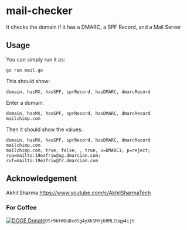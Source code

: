 # mail-checker

It checks the domain if it has a DMARC, 
a SPF Record, and a Mail Server

## Usage
You can simply run it as:

    go run mail.go

This should show:

    domain, hasMX, hasSPF, sprRecord, hasDMARC, dmarcRecord

Enter a domain:

    domain, hasMX, hasSPF, sprRecord, hasDMARC, dmarcRecord
    mailchimp.com
    
Then it should show the values:

    domain, hasMX, hasSPF, sprRecord, hasDMARC, dmarcRecord
    mailchimp.com
    mailchimp.com, true, false, , true, v=DMARC1; p=reject; rua=mailto:19ezfriw@ag.dmarcian.com; ruf=mailto:19ezfriw@fr.dmarcian.com
    
## Acknowledgement

Akhil Sharma https://www.youtube.com/c/AkhilSharmaTech

### For Coffee
[![DOGE Donate](https://img.shields.io/badge/DOGE-For%20Coffee-green)](https://dogechain.info/address/DSr9btWDuDcdSg4yXkSMYjbRMLEUqp4ijt)`DSr9btWDuDcdSg4yXkSMYjbRMLEUqp4ijt`
